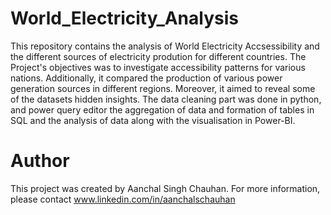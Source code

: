 # World_Electricity_Analysis

This repository contains the analysis of World Electricity Accsessibility and the different sources of electricity prodution for different countries. 
The Project's objectives was to investigate accessibility patterns for various nations. Additionally, it compared the production of various power generation 
sources in different regions. Moreover, it aimed to reveal some of the datasets hidden insights. 
The data cleaning part was done in python, and power query editor the aggregation of data and formation of tables in SQL and the analysis of data along with the 
visualisation in Power-BI.


# Author
This project was created by Aanchal Singh Chauhan. For more information, please contact www.linkedin.com/in/aanchalschauhan
